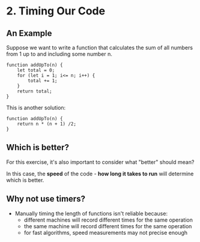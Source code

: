 # 2. Timing Our Code

## An Example

Suppose we want to write a function that calculates the sum of all numbers from 1 up to and including some number n.

```
function addUpTo(n) {
    let total = 0;
    for (let i = 1; i<= n; i++) {
        total += 1;
    }
    return total;
}
```

This is another solution:
```
function addUpTo(n) {
    return n * (n + 1) /2;
}
```

## Which is better?
For this exercise, it's also important to consider what "better" should mean?

In this case, the **speed** of the code - **how long it takes to run** will determine which is better.

## Why not use timers?
- Manually timing the length of functions isn't reliable because:
    - different machines will record different times for the same operation
    - the same machine will record different times for the same operation
    - for fast algorithms, speed measurements may not precise enough